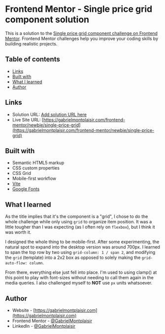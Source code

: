 # Frontend Mentor - Single price grid component solution

This is a solution to the [Single price grid component challenge on Frontend Mentor](https://www.frontendmentor.io/challenges/single-price-grid-component-5ce41129d0ff452fec5abbbc). Frontend Mentor challenges help you improve your coding skills by building realistic projects.

## Table of contents

- [Links](#links)
- [Built with](#built-with)
- [What I learned](#what-i-learned)
- [Author](#author)

## Links

- Solution URL: [Add solution URL here](https://your-solution-url.com)
- Live Site URL: [https://gabrielmontplaisir.com/frontend-mentor/newbie/single-price-grid](https://gabrielmontplaisir.com/frontend-mentor/newbie/single-price-grid)

## Built with

- Semantic HTML5 markup
- CSS custom properties
- CSS Grid
- Mobile-first workflow
- [Vite](https://vitejs.dev/)
- [Google Fonts](https://fonts.google.com/)

## What I learned

As the title implies that it's the component is a "grid", I chose to do the whole challenge while only using `grid` to organize item position. It was a little tougher than I was expecting (as I often rely on `flexbox`), but I think it was worth it.

I designed the whole thing to be mobile-first. After some experimenting, the natural spot to expand into the desktop version was around 700px. I learned to span the top row by two using `grid-column: 1 / span 2`, and modifying the `grid` (template) into a 2x2 box as opposed to solely making the `grid-auto-flow: column`.

From there, everything else just fell into place. I'm used to using clamp() at this point to play with font-sizes without needing to call them again in the media queries. I also challenged myself to **NOT** use `px` units whatsoever.

## Author

- Website - [https://gabrielmontplaisir.com](https://gabrielmontplaisir.com)
- Frontend Mentor - [@GabrielMontplaisir](https://www.frontendmentor.io/profile/GabrielMontplaisir)
- LinkedIn - [@GabrielMontplaisir](https://www.linkedin.com/in/gabriel-montplaisir/)
